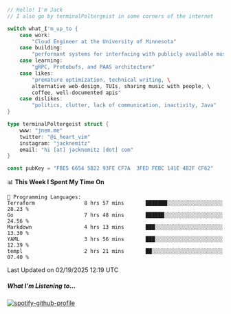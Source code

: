 ```go
// Hello! I'm Jack
// I also go by terminalPoltergeist in some corners of the internet

switch what_I'm_up_to {
    case work:
        "Cloud Engineer at the University of Minnesota"
    case building:
        "performant systems for interfacing with publicly available music datasets"
    case learning:
        "gRPC, Protobufs, and PAAS architecture"
    case likes:
        "premature optimization, technical writing, \
        alternative web-design, TUIs, sharing music with people, \
        coffee, well-documented apis"
    case dislikes:
        "politics, clutter, lack of communication, inactivity, Java"
}

type terminalPoltergeist struct {
    www: "jnem.me"
    twitter: "@i_heart_vim"
    instagram: "jacknemitz"
    email: "hi [at] jacknemitz [dot] com"
}

const pubKey = "FBE5 6654 5B22 93FE CF7A  3FED FEBC 141E 4B2F CF62"
```

<!--START_SECTION:waka-->
📊 **This Week I Spent My Time On** 

```text
💬 Programming Languages: 
Terraform                8 hrs 57 mins       ███████░░░░░░░░░░░░░░░░░░   28.23 % 
Go                       7 hrs 48 mins       ██████░░░░░░░░░░░░░░░░░░░   24.56 % 
Markdown                 4 hrs 13 mins       ███░░░░░░░░░░░░░░░░░░░░░░   13.30 % 
YAML                     3 hrs 56 mins       ███░░░░░░░░░░░░░░░░░░░░░░   12.39 % 
templ                    2 hrs 21 mins       ██░░░░░░░░░░░░░░░░░░░░░░░   07.40 % 
```


 Last Updated on 02/19/2025 12:19 UTC
<!--END_SECTION:waka-->

##### What I'm Listening to...

[![spotify-github-profile](https://jnem.me/listening-item?maxAge=2592000)](https://jnem.me/listening)
